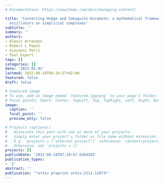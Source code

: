 ```yaml
---
# Documentation: https://wowchemy.com/docs/managing-content/

title: 'Connecting Hodge and Sakaguchi-Kuramoto: a mathematical framework for coupled
  oscillators on simplicial complexes'
subtitle: ''
summary: ''
authors:
- Alexis Arnaudon
- Robert L Peach
- Giovanni Petri
- Paul Expert
tags: []
categories: []
date: '2021-01-01'
lastmod: 2022-08-18T09:19:57+02:00
featured: false
draft: false

# Featured image
# To use, add an image named `featured.jpg/png` to your page's folder.
# Focal points: Smart, Center, TopLeft, Top, TopRight, Left, Right, BottomLeft, Bottom, BottomRight.
image:
  caption: ''
  focal_point: ''
  preview_only: false

# Projects (optional).
#   Associate this post with one or more of your projects.
#   Simply enter your project's folder or file name without extension.
#   E.g. `projects = ["internal-project"]` references `content/project/deep-learning/index.md`.
#   Otherwise, set `projects = []`.
projects: []
publishDate: '2022-08-18T07:19:57.630420Z'
publication_types:
- '2'
abstract: ''
publication: '*arXiv preprint arXiv:2111.11073*'
---
```


